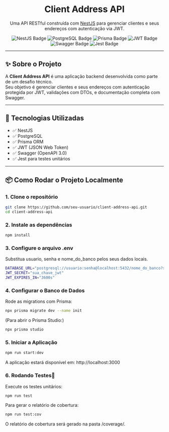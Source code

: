 <h1 align="center">Client Address API</h1>

<p align="center">Uma API RESTful construída com <a href="https://nestjs.com" target="_blank">NestJS</a> para gerenciar clientes e seus endereços com autenticação via JWT.</p>

<p align="center">
  <img src="https://img.shields.io/badge/NestJS-Backend-red.svg" alt="NestJS Badge" />
  <img src="https://img.shields.io/badge/PostgreSQL-Database-blue.svg" alt="PostgreSQL Badge" />
  <img src="https://img.shields.io/badge/Prisma-ORM-green.svg" alt="Prisma Badge" />
  <img src="https://img.shields.io/badge/JWT-Auth-yellow.svg" alt="JWT Badge" />
  <img src="https://img.shields.io/badge/Swagger-Docs-blueviolet.svg" alt="Swagger Badge" />
  <img src="https://img.shields.io/badge/Tested%20with-Jest-brightgreen.svg" alt="Jest Badge" />
</p>

---

## ✨ Sobre o Projeto

A **Client Address API** é uma aplicação backend desenvolvida como parte de um desafio técnico.  
Seu objetivo é gerenciar clientes e seus endereços com autenticação protegida por JWT, validações com DTOs, e documentação completa com Swagger.

---

## 🚀 Tecnologias Utilizadas

- ✅ NestJS
- ✅ PostgreSQL
- ✅ Prisma ORM
- ✅ JWT (JSON Web Token)
- ✅ Swagger (OpenAPI 3.0)
- ✅ Jest para testes unitários

---

## 📦 Como Rodar o Projeto Localmente

### 1. Clone o repositório

```bash
git clone https://github.com/seu-usuario/client-address-api.git
cd client-address-api
```
### 2. Instale as dependências

```bash
npm install
```

### 3. Configure o arquivo .env
Substitua usuario, senha e nome_do_banco pelos seus dados locais.
```bash
DATABASE_URL="postgresql://usuario:senha@localhost:5432/nome_do_banco?schema=public"
JWT_SECRET="sua_chave_jwt"
JWT_EXPIRES_IN="3600s"
```

### 4. Configurar o Banco de Dados
Rode as migrations com Prisma:

```bash
npx prisma migrate dev --name init
```
(Para abrir o Prisma Studio:)
```bash
npx prisma studio
```

### 5. Iniciar a Aplicação
```bash
npm run start:dev
```
A aplicação estará disponível em:  http://localhost:3000

### 6. Rodando Testes🧪
Execute os testes unitários:

```bash
npm run test
```
Para gerar o relatório de cobertura:
```bash
npm run test:cov
```
O relatório de cobertura será gerado na pasta /coverage/.

